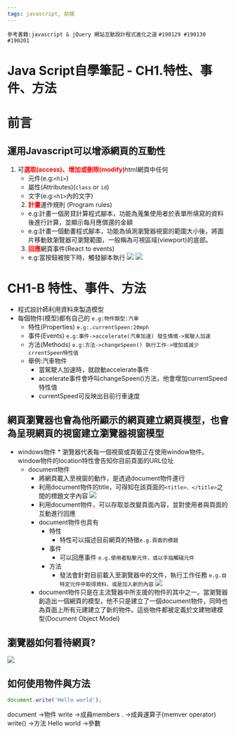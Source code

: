 ```yaml
---
tags: javascript, 前端
---
```

`參考書籍:javascript & jQuery 網站互動設計程式進化之道`
`#190129 #190130 #190201`
# Java Script自學筆記 - CH1.特性、事件、方法 

# 前言
## 運用Javascript可以增添網頁的互動性
1. 可<font color="red">**選取(access)、增加或刪除(modify)**</font>html網頁中任何
    * 元件(e.g:`<h1>`)
    * 屬性(Attributes)(`class` or `id`)
    * 文字(e.g:`<h1>`內的文字)
    2. <font color="red">**計畫**</font>運作規則 (Program rules)
    * e.g:計畫一個房貸計算程式腳本，功能為蒐集使用者於表單所填寫的資料後進行計算，並顯示每月應償還的金額
    * e.g:計畫一個動畫程式腳本，功能為偵測瀏覽器視窗的範圍大小後，將圖片移動致瀏覽器可瀏覽範圍，一般稱為可視區域(viewport)的底部。
    3. <font color="red">**回應**</font>網頁事件(React to events)
    * e.g:當按鈕被按下時，觸發腳本執行
![](https://i.imgur.com/UQdD7hw.jpg)
![](https://i.imgur.com/ztuKhbM.jpg)


# CH1-B 特性、事件、方法
* 程式設計師利用資料來製造模型
* 每個物件(模型)都有自己的 `e.g:物件類型:汽車`
    * 特性(Properties) `e.g:.currentSpeen:20mph`
    * 事件(Events) `e.g:事件->accelerate(汽車加速) 發生情境->駕駛人加速` 
    * 方法(Methods) `e.g:方法->changeSpeen() 執行工作->增加或減少crrentSpeen特性值`
    * 舉例:汽車物件
        * 當駕駛人加速時，就啟動accelerate事件
        * accelerate事件會呼叫changeSpeen()方法，他會增加currentSpeed特性值
        * currentSpeed可反映出目前行車速度
## 網頁瀏覽器也會為他所顯示的網頁建立網頁模型，也會為呈現網頁的視窗建立瀏覽器視窗模型
* windows物件
        * 瀏覽器代表每一個視窗或頁籤正在使用window物件。window物件的location特性會告知你目前頁面的URL位址
    * document物件
        * 將網頁載入至視窗的動作，是透過document物件進行
        * 利用document物件的title，可得知在該頁面的`<title>、</title>`之間的標題文字內容
        ![](https://i.imgur.com/eCplNH5.jpg)
        * 利用document物件，可以存取並改變頁面內容，並對使用者與頁面的互動進行回應
        * document物件也具有
            * 特性 
                * 特性可以描述目前網頁的特徵`e.g.頁面的標題`
            * 事件
                * 可以回應事件 `e.g.使用者點擊元件，或以手指觸碰元件`
            * 方法
                * 發法會針對目前載入至瀏覽器中的文件，執行工作任務 `e.g.自特定元件中取得資料，或是加入新的內容`
            ![](https://i.imgur.com/8oy0M1a.jpg)
        * document物件只是在主流覽器中所支援的物件的其中之一。當瀏覽器創造出一個網頁的模型，他不只是建立了一個document物件，同時也為頁面上所有元建建立了新的物件。這些物件都被定義於文建物建模型(Document Object Model)

## 瀏覽器如何看待網頁?
 ![](https://i.imgur.com/uXOIWTI.jpg)

## 如何使用物件與方法

```javascript
document.write('Hello world');
```

document ->物件
write ->成員members
. ->成員運算子(memver operator)
write() ->方法
Hello world ->參數


